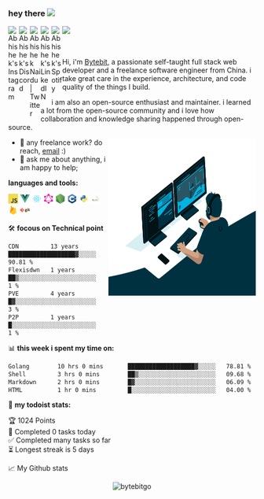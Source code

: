 
### hey there <img src="https://media.giphy.com/media/hvRJCLFzcasrR4ia7z/giphy.gif" width="25px">
<a href="https://www.instagram.com/abhishknads/">
  <img align="left" alt="Abhishek's Instagram" width="22px" src="https://raw.githubusercontent.com/hussainweb/hussainweb/main/icons/instagram.png" />
</a>
<a href="https://discord.gg/XTW52Kt">
  <img align="left" alt="Abhishek's Discord" width="22px" src="https://raw.githubusercontent.com/peterthehan/peterthehan/master/assets/discord.svg" />
</a>
<a href="https://twitter.com/abhisheknaiidu">
  <img align="left" alt="Abhishek Naidu | Twitter" width="22px" src="https://raw.githubusercontent.com/peterthehan/peterthehan/master/assets/twitter.svg" />
</a>
<a href="https://www.linkedin.com/in/abhisheknaiidu/">
  <img align="left" alt="Abhishek's LinkedIN" width="22px" src="https://raw.githubusercontent.com/peterthehan/peterthehan/master/assets/linkedin.svg" />
</a>
<a href="https://open.spotify.com/user/e90fe4zsndbm6xoe2t7t8kogf?si=WaLKpwvWTle0btle2qPb6g">
  <img align="left" alt="Abhishek's Spotify" width="22px" src="https://raw.githubusercontent.com/peterthehan/peterthehan/master/assets/spotify.svg" />
</a>

![](https://visitor-badge.glitch.me/badge?page_id=abhisheknaiidu.abhisheknaiidu)

<br />

Hi, i'm [Bytebit](https://), a passionate self-taught full stack web developer and a freelance software engineer from China.  i take great care in the experience, architecture, and code quality of the things I build.

i am also an open-source enthusiast and maintainer. i learned a lot from the open-source community and i love how collaboration and knowledge sharing happened through open-source.


  <img align="right" alt="GIF" src="https://github.com/bytebitgo/bytebitgo/blob/main/code.gif?raw=true" width="300" height="320" />
  
- 💼 any freelance work? do reach, [email](mailto:bytebit@foxmail.com) :)
- 💬 ask me about anything, i am happy to help;

**languages and tools:**  

<code><img height="20" src="https://raw.githubusercontent.com/github/explore/80688e429a7d4ef2fca1e82350fe8e3517d3494d/topics/javascript/javascript.png"></code>
<code><img height="20" src="https://raw.githubusercontent.com/github/explore/80688e429a7d4ef2fca1e82350fe8e3517d3494d/topics/vue/vue.png"></code>
<code><img height="20" src="https://raw.githubusercontent.com/github/explore/80688e429a7d4ef2fca1e82350fe8e3517d3494d/topics/react/react.png"></code>
<code><img height="20" src="https://raw.githubusercontent.com/github/explore/5c058a388828bb5fde0bcafd4bc867b5bb3f26f3/topics/graphql/graphql.png"></code>
<code><img height="20" src="https://raw.githubusercontent.com/github/explore/80688e429a7d4ef2fca1e82350fe8e3517d3494d/topics/nodejs/nodejs.png"></code>
<code><img height="20" src="https://raw.githubusercontent.com/github/explore/80688e429a7d4ef2fca1e82350fe8e3517d3494d/topics/cpp/cpp.png"></code>
<code><img height="20" src="https://raw.githubusercontent.com/github/explore/80688e429a7d4ef2fca1e82350fe8e3517d3494d/topics/python/python.png"></code>
<code><img height="20" src="https://raw.githubusercontent.com/github/explore/80688e429a7d4ef2fca1e82350fe8e3517d3494d/topics/mysql/mysql.png"></code>
<code><img height="20" src="https://raw.githubusercontent.com/github/explore/80688e429a7d4ef2fca1e82350fe8e3517d3494d/topics/firebase/firebase.png"></code>
<code><img height="20" src="https://raw.githubusercontent.com/github/explore/80688e429a7d4ef2fca1e82350fe8e3517d3494d/topics/git/git.png"></code>

🛠 **focous on Technical point**

```text
CDN         13 years        ███████████████████▓░░░░░   90.81 % 
Flexisdwn   1 years         ██▒░░░░░░░░░░░░░░░░░░░░░░   1 % 
PVE         4 years         █▓░░░░░░░░░░░░░░░░░░░░░░░   3 % 
P2P         1 years         █░░░░░░░░░░░░░░░░░░░░░░░░   1 % 
```

📊 **this week i spent my time on:**
<!--START_SECTION:waka-->
```text
Golang        10 hrs 0 mins       ███████████████████▓░░░░░   78.81 % 
Shell         3 hrs 0 mins        ██▒░░░░░░░░░░░░░░░░░░░░░░   09.68 % 
Markdown      2 hrs 0 mins        █▓░░░░░░░░░░░░░░░░░░░░░░░   06.09 % 
HTML          1 hr 0 mins         █░░░░░░░░░░░░░░░░░░░░░░░░   04.00 % 

```
<!--END_SECTION:waka-->


🚧 **my todoist stats:**
<!-- TODO-IST:START -->
🏆  1024 Points           
🌸  Completed 0 tasks today           
✅  Completed many tasks so far           
⏳  Longest streak is 5 days
<!-- TODO-IST:END -->


📈 My Github stats

<p align="center"> <img src="https://github-readme-stats.vercel.app/api?username=bytebitgo&show_icons=true&theme=gotham" alt="bytebitgo" />




